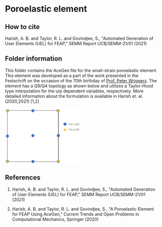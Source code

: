 # Poroelastic element

## How to cite

Harish, A. B. and Taylor, R. L. and Govindjee, S., "Automated Generation of User Elements (UEL) for FEAP," SEMM Report UCB/SEMM-21/01 (2021)

## Folder information

This folder contains the AceGen file for the small-strain poroelastic element. This element was developed as a part of the work presented in the Festschrift on the occasion of the 70th birthday of <a href="https://www.ikm.uni-hannover.de/de/wriggers/" target="_blank">Prof. Peter Wriggers</a>. The element has a Q9/Q4 topology as shown below and utilizes a Taylor-Hood type interpolation for the u/p dependent variables, respectively. More detailed information about the formulation is available in Harish et. al. (2020,2021) [1,2]

![Q9/Q4 Taylor-Hood element topology](./../common/images/Q9Q4-TH_small.png "Q9/Q4 Taylor-Hood element")

## References

1. Harish, A. B. and Taylor, R. L. and Govindjee, S., "Automated Generation of User Elements (UEL) for FEAP," SEMM Report UCB/SEMM-21/01 (2021)

2. Harish, A. B. and Taylor, R. L. and Govindjee, S., "A Poroelastic Element for FEAP Using AceGen," Current Trends and Open Problems in Computational Mechanics, Springer (2020)